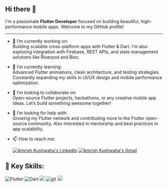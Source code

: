 ## Hi there 👋

I'm a passionate **Flutter Developer** focused on building beautiful, high-performance mobile apps. Welcome to my GitHub profile!

---

- 🔭 I’m currently working on:  
  Building scalable cross-platform apps with Flutter & Dart. I'm also exploring integration with Firebase, REST APIs, and state management solutions like Riverpod and Bloc.

- 🌱 I’m currently learning:  
  Advanced Flutter animations, clean architecture, and testing strategies. Constantly expanding my skills in UI/UX design and mobile performance optimization.

- 👯 I’m looking to collaborate on:  
  Open-source Flutter projects, hackathons, or any creative mobile app ideas. Let’s build something awesome together!

- 🤔 I’m looking for help with:  
  Growing my Flutter network and contributing more to the Flutter open-source community. Also interested in mentorship and best practices in app scalability.


- 📫 How to reach me:
  
  [![Amrish Kushwaha's LinkedIn](https://img.shields.io/badge/Amrish%20Kushwaha-blue?style=flat&logo=LinkedIn&logoColor=white)](https://www.linkedin.com/in/amrish-kushwaha-62711735a/)
  [![Amrish Kushwaha's Gmail](https://img.shields.io/badge/Amrish%20Kushwaha-Gmail?style=flat&logo=gmail&logoColor=white&color=red&link=mailto:kushwahaamrish003@gmail.com)](mailto:kushwahaamrish003@gmail.com "Connect via Email")

## 🚀 Key Skills:
<p>
  <img alt="Flutter" src="https://img.shields.io/badge/-Flutter-02569B?style=flat-square&logo=flutter&logoColor=white" />
  <img alt="Dart" src="https://img.shields.io/badge/-Dart-0175C2?style=flat-square&logo=dart&logoColor=white" />
  <img src="https://img.shields.io/badge/UI/UX-Design-blue">
  <img alt="git" src="https://img.shields.io/badge/-Git-F05032?style=flat-square&logo=git&logoColor=white" />
  <img src="https://img.shields.io/badge/Debugging%20%26%20Troubleshooting-red?logo=bug">
</p>
